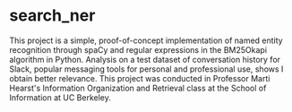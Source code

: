 # search_ner
This project is a simple, proof-of-concept
implementation of named entity recognition through spaCy and regular expressions in the BM25Okapi
algorithm in Python. Analysis on a test dataset of conversation history for Slack, popular
messaging tools for personal and professional use, shows I obtain better relevance.
This project was conducted in Professor Marti Hearst's Information Organization and Retrieval class at the School of Information at UC Berkeley.
